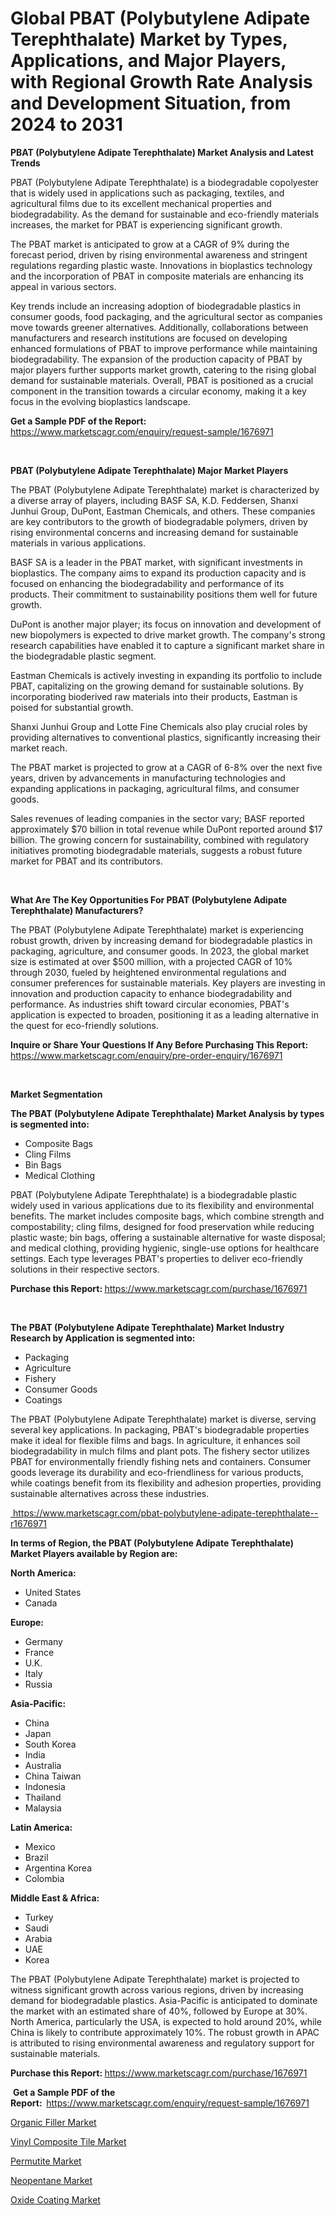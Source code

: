 <p><h1>Global PBAT (Polybutylene Adipate Terephthalate) Market by Types, Applications, and Major Players, with Regional Growth Rate Analysis and Development Situation, from 2024 to 2031</h1></p><p><strong>PBAT (Polybutylene Adipate Terephthalate) Market Analysis and Latest Trends</strong></p>
<p><p>PBAT (Polybutylene Adipate Terephthalate) is a biodegradable copolyester that is widely used in applications such as packaging, textiles, and agricultural films due to its excellent mechanical properties and biodegradability. As the demand for sustainable and eco-friendly materials increases, the market for PBAT is experiencing significant growth. </p><p>The PBAT market is anticipated to grow at a CAGR of 9% during the forecast period, driven by rising environmental awareness and stringent regulations regarding plastic waste. Innovations in bioplastics technology and the incorporation of PBAT in composite materials are enhancing its appeal in various sectors. </p><p>Key trends include an increasing adoption of biodegradable plastics in consumer goods, food packaging, and the agricultural sector as companies move towards greener alternatives. Additionally, collaborations between manufacturers and research institutions are focused on developing enhanced formulations of PBAT to improve performance while maintaining biodegradability. The expansion of the production capacity of PBAT by major players further supports market growth, catering to the rising global demand for sustainable materials. Overall, PBAT is positioned as a crucial component in the transition towards a circular economy, making it a key focus in the evolving bioplastics landscape.</p></p>
<p><strong>Get a Sample PDF of the Report:&nbsp;</strong> <a href="https://www.marketscagr.com/enquiry/request-sample/1676971?utm_campaign=1126&utm_medium=2&utm_source=Github&utm_content=ia&utm_term=11122024&utm_id=pbat-polybutylene-adipate-terephthalate">https://www.marketscagr.com/enquiry/request-sample/1676971</a></p>
<p>&nbsp;</p>
<p><strong>PBAT (Polybutylene Adipate Terephthalate) Major Market Players</strong></p>
<p><p>The PBAT (Polybutylene Adipate Terephthalate) market is characterized by a diverse array of players, including BASF SA, K.D. Feddersen, Shanxi Junhui Group, DuPont, Eastman Chemicals, and others. These companies are key contributors to the growth of biodegradable polymers, driven by rising environmental concerns and increasing demand for sustainable materials in various applications.</p><p>BASF SA is a leader in the PBAT market, with significant investments in bioplastics. The company aims to expand its production capacity and is focused on enhancing the biodegradability and performance of its products. Their commitment to sustainability positions them well for future growth.</p><p>DuPont is another major player; its focus on innovation and development of new biopolymers is expected to drive market growth. The company's strong research capabilities have enabled it to capture a significant market share in the biodegradable plastic segment.</p><p>Eastman Chemicals is actively investing in expanding its portfolio to include PBAT, capitalizing on the growing demand for sustainable solutions. By incorporating bioderived raw materials into their products, Eastman is poised for substantial growth.</p><p>Shanxi Junhui Group and Lotte Fine Chemicals also play crucial roles by providing alternatives to conventional plastics, significantly increasing their market reach. </p><p>The PBAT market is projected to grow at a CAGR of 6-8% over the next five years, driven by advancements in manufacturing technologies and expanding applications in packaging, agricultural films, and consumer goods. </p><p>Sales revenues of leading companies in the sector vary; BASF reported approximately $70 billion in total revenue while DuPont reported around $17 billion. The growing concern for sustainability, combined with regulatory initiatives promoting biodegradable materials, suggests a robust future market for PBAT and its contributors.</p></p>
<p>&nbsp;</p>
<p><strong>What Are The Key Opportunities For PBAT (Polybutylene Adipate Terephthalate) Manufacturers?</strong></p>
<p><p>The PBAT (Polybutylene Adipate Terephthalate) market is experiencing robust growth, driven by increasing demand for biodegradable plastics in packaging, agriculture, and consumer goods. In 2023, the global market size is estimated at over $500 million, with a projected CAGR of 10% through 2030, fueled by heightened environmental regulations and consumer preferences for sustainable materials. Key players are investing in innovation and production capacity to enhance biodegradability and performance. As industries shift toward circular economies, PBAT's application is expected to broaden, positioning it as a leading alternative in the quest for eco-friendly solutions.</p></p>
<p><strong>Inquire or Share Your Questions If Any Before Purchasing This Report:</strong> <a href="https://www.marketscagr.com/enquiry/pre-order-enquiry/1676971?utm_campaign=1126&utm_medium=2&utm_source=Github&utm_content=ia&utm_term=11122024&utm_id=pbat-polybutylene-adipate-terephthalate">https://www.marketscagr.com/enquiry/pre-order-enquiry/1676971</a></p>
<p>&nbsp;</p>
<p><strong>Market Segmentation</strong></p>
<p><strong>The PBAT (Polybutylene Adipate Terephthalate) Market Analysis by types is segmented into:</strong></p>
<p><ul><li>Composite Bags</li><li>Cling Films</li><li>Bin Bags</li><li>Medical Clothing</li></ul></p>
<p><p>PBAT (Polybutylene Adipate Terephthalate) is a biodegradable plastic widely used in various applications due to its flexibility and environmental benefits. The market includes composite bags, which combine strength and compostability; cling films, designed for food preservation while reducing plastic waste; bin bags, offering a sustainable alternative for waste disposal; and medical clothing, providing hygienic, single-use options for healthcare settings. Each type leverages PBAT's properties to deliver eco-friendly solutions in their respective sectors.</p></p>
<p><strong>Purchase this Report:&nbsp;</strong><a href="https://www.marketscagr.com/purchase/1676971?utm_campaign=1126&utm_medium=2&utm_source=Github&utm_content=ia&utm_term=11122024&utm_id=pbat-polybutylene-adipate-terephthalate">https://www.marketscagr.com/purchase/1676971</a></p>
<p>&nbsp;</p>
<p><strong>The PBAT (Polybutylene Adipate Terephthalate) Market Industry Research by Application is segmented into:</strong></p>
<p><ul><li>Packaging</li><li>Agriculture</li><li>Fishery</li><li>Consumer Goods</li><li>Coatings</li></ul></p>
<p><p>The PBAT (Polybutylene Adipate Terephthalate) market is diverse, serving several key applications. In packaging, PBAT's biodegradable properties make it ideal for flexible films and bags. In agriculture, it enhances soil biodegradability in mulch films and plant pots. The fishery sector utilizes PBAT for environmentally friendly fishing nets and containers. Consumer goods leverage its durability and eco-friendliness for various products, while coatings benefit from its flexibility and adhesion properties, providing sustainable alternatives across these industries.</p></p>
<p><a href="https://www.marketscagr.com/pbat-polybutylene-adipate-terephthalate--r1676971?utm_campaign=1126&utm_medium=2&utm_source=Github&utm_content=ia&utm_term=11122024&utm_id=pbat-polybutylene-adipate-terephthalate">&nbsp;https://www.marketscagr.com/pbat-polybutylene-adipate-terephthalate--r1676971</a></p>
<p><strong>In terms of Region, the PBAT (Polybutylene Adipate Terephthalate) Market Players available by Region are:</strong></p>
<p>
    <p> <strong> North America: </strong>
        <ul>
            <li>United States</li>
            <li>Canada</li>
        </ul>
        </p> 
    <p> <strong> Europe: </strong>
        <ul>
            <li>Germany</li>
            <li>France</li>
            <li>U.K.</li>
            <li>Italy</li>
            <li>Russia</li>
        </ul>
        </p> 
    <p> <strong> Asia-Pacific: </strong>
        <ul>
            <li>China</li>
            <li>Japan</li>
            <li>South Korea</li>
            <li>India</li>
            <li>Australia</li>
            <li>China Taiwan</li>
            <li>Indonesia</li>
            <li>Thailand</li>
            <li>Malaysia</li>
        </ul>
        </p> 
    <p> <strong> Latin America: </strong>
        <ul>
            <li>Mexico</li>
            <li>Brazil</li>
            <li>Argentina Korea</li>
            <li>Colombia</li>
        </ul>
        </p> 
    <p> <strong> Middle East & Africa: </strong>
        <ul>
            <li>Turkey</li>
            <li>Saudi</li>
            <li>Arabia</li>
            <li>UAE</li>
            <li>Korea</li>
        </ul>
    </p>
    </p>
<p><p>The PBAT (Polybutylene Adipate Terephthalate) market is projected to witness significant growth across various regions, driven by increasing demand for biodegradable plastics. Asia-Pacific is anticipated to dominate the market with an estimated share of 40%, followed by Europe at 30%. North America, particularly the USA, is expected to hold around 20%, while China is likely to contribute approximately 10%. The robust growth in APAC is attributed to rising environmental awareness and regulatory support for sustainable materials.</p></p>
<p><strong>Purchase this Report: </strong><a href="https://www.marketscagr.com/purchase/1676971?utm_campaign=1126&utm_medium=2&utm_source=Github&utm_content=ia&utm_term=11122024&utm_id=pbat-polybutylene-adipate-terephthalate">https://www.marketscagr.com/purchase/1676971</a></p>
<p>&nbsp;<strong>Get a Sample PDF of the Report:&nbsp;&nbsp;</strong><a href="https://www.marketscagr.com/enquiry/request-sample/1676971?utm_campaign=1126&utm_medium=2&utm_source=Github&utm_content=ia&utm_term=11122024&utm_id=pbat-polybutylene-adipate-terephthalate">https://www.marketscagr.com/enquiry/request-sample/1676971</a></p>
<p><strong></strong></p>
<p><p><a href="https://www.linkedin.com/pulse/organic-filler-market-size-forecast-analysis-131-cagr-from-e1uvf?utm_campaign=1126&utm_medium=2&utm_source=Github&utm_content=ia&utm_term=11122024&utm_id=pbat-polybutylene-adipate-terephthalate">Organic Filler Market</a></p><p><a href="https://www.linkedin.com/pulse/growth-projections-vinyl-composite-tile-market-expected-cagr-og35f?utm_campaign=1126&utm_medium=2&utm_source=Github&utm_content=ia&utm_term=11122024&utm_id=pbat-polybutylene-adipate-terephthalate">Vinyl Composite Tile Market</a></p><p><a href="https://github.com/gdfhhhj/Market-Research-Report-List-6/blob/main/permutite-market.md?utm_campaign=1126&utm_medium=2&utm_source=Github&utm_content=ia&utm_term=11122024&utm_id=pbat-polybutylene-adipate-terephthalate">Permutite Market</a></p><p><a href="https://www.linkedin.com/pulse/neopentane-market-trends-2024-2031-analysis-report-projects-size-v8egf?utm_campaign=1126&utm_medium=2&utm_source=Github&utm_content=ia&utm_term=11122024&utm_id=pbat-polybutylene-adipate-terephthalate">Neopentane Market</a></p><p><a href="https://www.linkedin.com/pulse/1-market-scanr-6e0dc?utm_campaign=1126&utm_medium=2&utm_source=Github&utm_content=ia&utm_term=11122024&utm_id=pbat-polybutylene-adipate-terephthalate">Oxide Coating Market</a></p></p>